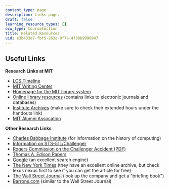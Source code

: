 ```yaml
---
content_type: page
description: Links page.
draft: false
learning_resource_types: []
ocw_type: CourseSection
title: Related Resources
uid: e3b433d7-fbf5-263a-8f7a-4f88b9990947
---
```

## Useful Links

**Research Links at MIT**

- [LCS Timeline](http://timeline.lcs.mit.edu/)
- [MIT Writing Center](http://web.mit.edu/writing/)
- [Homepage for the MIT library system](http://libraries.mit.edu/)
- [Online library resources](http://libraries.mit.edu/search/index.html) (contains links to electronic journals and databases)
- [Institute Archives](http://libraries.mit.edu/archives/) (make sure to check their extended hours under the handouts link)
- [MIT Alumni Assocation](http://alum.mit.edu/)

**Other Research Links**

- [Charles Babbage Institute](http://www.cbi.umn.edu/) (for information on the history of computing)
- [Information on STS-51L/Challenger](https://www.nasa.gov/mission/sts-51l/)
- [Rogers Commission on the Challenger Accident (PDF)](https://sma.nasa.gov/SignificantIncidents/assets/rogers_commission_report.pdf)
- [Thomas A. Edison Papers](http://edison.rutgers.edu/)
- [Google](http://www.google.com/) (an excellent search engine)
- [The New York Times](http://www.nytimes.com/) (they have an excellent online archive, but check lexus nexus first to see if you can get the article for free)
- [The Wall Street Journal](http://online.wsj.com/public/us) (look up the company and get a "briefing book")
- [Barrons.com](http://www.barrons.com/) (similar to the Wall Street Journal)